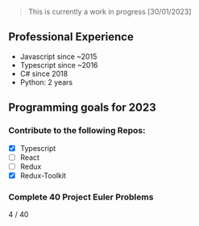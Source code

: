 
> This is currently a work in progress [30/01/2023]

## Professional Experience

- Javascript since ~2015
- Typescript since ~2016
- C# since 2018
- Python: 2 years

## Programming goals for 2023

### Contribute to the following Repos:

- [x] ️️Typescript
- [ ] React
- [ ] Redux
- [x] Redux-Toolkit

### Complete 40 Project Euler Problems
4 / 40